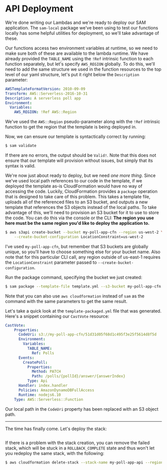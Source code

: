 # API Deployment
We're done writing our Lambdas and we're ready to deploy our SAM application.  The `sam-local` package we've been using to test our functions locally has some helpful utilities for deployment, so we'll take advantage of these.

Our functions access two environment variables at runtime, so we need to make sure both of these are available to the lambda runtime.  We have already provided the `TABLE_NAME` using the `!Ref` intrinsic function to each function separately, but let's specify `AWS_REGION` globally.  To do this, we'll need to add the same structure we used in the function resources to the top level of our yaml structure, let's put it right below the `Description` parameter:
```yaml
AWSTemplateFormatVersion: 2010-09-09
Transform: AWS::Serverless-2016-10-31
Description: A serverless poll app
Environment:
  Variables:
    AWS_REGION: !Ref AWS::Region
```
We've used the `AWS::Region` pseudo-parameter along with the `!Ref` intrinsic function to get the region that the template is being deployed in.

Now, we can ensure our template is syntactically correct by running:
```bash
$ sam validate
```
If there are no errors, the output should be `Valid!`.  Note that this does not ensure that our template will provision without issues, but simply that its syntax is valid.

We're now just about ready to deploy, but we need *one more thing*.  Since we've used local path references to our code in the template, if we deployed the template as-is CloudFormation would have no way of accessing the code.  Luckily, CloudFormation provides a `package` operation that is designed to take care of this problem.  This takes a template file, uploads all of the referenced files to an S3 bucket, and outputs a new template that references the S3 objects instead of the local paths.  To take advantage of this, we'll need to provision an S3 bucket for it to use to store the code.  You can do this via the console or the CLI:
**The region you use here must be the same region you'd like to deploy the application to.**
```bash
$ aws s3api create-bucket --bucket my-poll-app-cfn --region us-west-2 \
    --create-bucket-configuration LocationConstraint=us-west-2
```
I've used `my-poll-app-cfn`, but remember that S3 buckets are globally unique, so you'll have to choose something else for your bucket name.  Also note that for this particular CLI call, any region outside of us-east-1 requires the `LocationConstraint` parameter passed to `--create-bucket-configuration`.  

Run the package command, specifying the bucket we just created:
```bash
$ sam package --template-file template.yml --s3-bucket my-poll-app-cfn --output-template-file template-packaged.yml
```
Note that you can also use `aws cloudformation` instead of `sam` as the command with the same parameters to get the same result.

Let's take a quick look at the `template-packaged.yml` file that was generated. Here's a snippet containing our `CastVote` resource:
```yaml
CastVote:
    Properties:
      CodeUri: s3://my-poll-app-cfn/51d31d05f68d1c495f3e25f5614d8f5d
      Environment:
        Variables:
          TABLE_NAME:
            Ref: Polls
      Events:
        CreatePoll:
          Properties:
            Method: PATCH
            Path: /polls/{pollId}/answer/{answerIndex}
          Type: Api
      Handler: index.handler
      Policies: AmazonDynamoDBFullAccess
      Runtime: nodejs6.10
    Type: AWS::Serverless::Function
```
Our local path in the `CodeUri` property has been replaced with an S3 object path.

---

The time has finally come.  Let's deploy the stack:
```bash

```

If there is a problem with the stack creation, you can remove the failed stack, which will be stuck in a `ROLLBACK_COMPLETE` state and thus won't let you redeploy the same stack, with the following:
```bash
$ aws cloudformation delete-stack --stack-name my-poll-app-api --region us-west-2
```